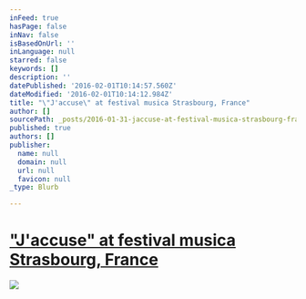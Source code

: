 ```yaml
---
inFeed: true
hasPage: false
inNav: false
isBasedOnUrl: ''
inLanguage: null
starred: false
keywords: []
description: ''
datePublished: '2016-02-01T10:14:57.560Z'
dateModified: '2016-02-01T10:14:12.984Z'
title: "\"J'accuse\" at festival musica Strasbourg, France"
author: []
sourcePath: _posts/2016-01-31-jaccuse-at-festival-musica-strasbourg-france.md
published: true
authors: []
publisher:
  name: null
  domain: null
  url: null
  favicon: null
_type: Blurb

---
```

# ["J'accuse" at festival musica Strasbourg, France][0]
![](https://the-grid-user-content.s3-us-west-2.amazonaws.com/e1e94b92-b1a8-4581-9f34-16f7d38f6860.jpg)

[0]: http://www.festivalmusica.org/edition/2015/manifestation/1563/jaccuse